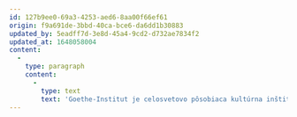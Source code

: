 ```yaml
---
id: 127b9ee0-69a3-4253-aed6-8aa00f66ef61
origin: f9a691de-3bbd-40ca-bce6-da6dd1b30883
updated_by: 5eadff7d-3e8d-45a4-9cd2-d732ae7834f2
updated_at: 1648058004
content:
  -
    type: paragraph
    content:
      -
        type: text
        text: 'Goethe-Institut je celosvetovo pôsobiaca kultúrna inštitúcia Spolkovej republiky Nemecko. Prostredníctvom 158 inštitútov v 98 krajinách podporuje znalosť nemeckého jazyka v zahraničí, pestuje medzinárodnú kultúrnu spoluprácu a sprostredkúva aktuálny obraz Nemecka. Goethe-Institut na Slovensku ponúka diferencovaný program jazykových kurzov, jazykových skúšok, ako aj workshopy a semináre pre učiteľov nemčiny ako cudzieho jazyka. Programové oddelenie organizuje kultúrny program vo všetkých oblastiach v spolupráci s lokálnymi partnermi. Oddelenie "Informácie a knižnica" poskytuje informácie o aktuálnych aspektoch kultúrneho a spoločenského diania v Nemecku. Knižnica má rozsiahlu zbierku médií určenú pre všetkých ľudí, ktorí sa zaujímajú o Nemecko, chcú sa učiť nemčinu alebo sa ju učia.'
---
```

